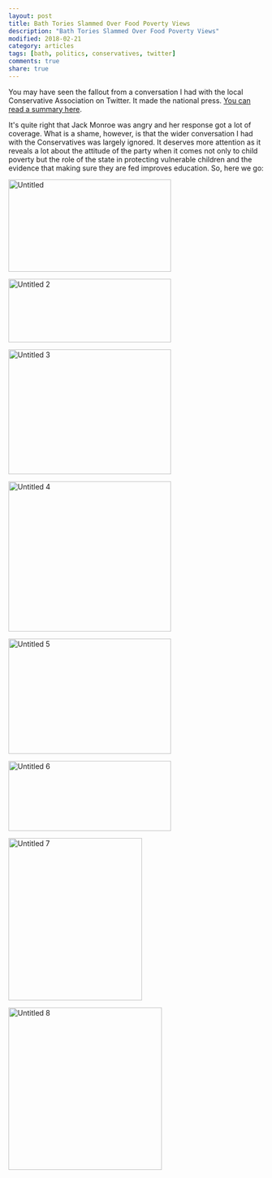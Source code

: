 ```yaml
---
layout: post
title: Bath Tories Slammed Over Food Poverty Views
description: "Bath Tories Slammed Over Food Poverty Views"
modified: 2018-02-21
category: articles
tags: [bath, politics, conservatives, twitter]
comments: true
share: true
---
```


You may have seen the fallout from a conversation I had with the local Conservative Association on Twitter. It made the
national press. <a href="https://bath.greenparty.org.uk/news/2018/02/20/bath-green-party-candidate-reveals-shocking-attitude-of-local-conservatives-to-food-poverty/">
You can read a summary here</a>.

It's quite right that Jack Monroe was angry and her response got a lot of coverage. What is a shame, however, is that
the wider conversation I had with the Conservatives was largely ignored. It deserves more attention as it reveals a
lot about the attitude of the party when it comes not only to child poverty but the role of the state in protecting
vulnerable children and the evidence that making sure they are fed improves education. So, here we go:

<a data-flickr-embed="true"  href="https://www.flickr.com/photos/dominic_tristram/40355391102/in/dateposted/" title="Untitled"><img src="https://farm5.staticflickr.com/4759/40355391102_6e33625332_n.jpg" width="320" height="182" alt="Untitled"></a>


<a data-flickr-embed="true"  href="https://www.flickr.com/photos/dominic_tristram/40355391032/in/photostream/" title="Untitled 2"><img src="https://farm5.staticflickr.com/4624/40355391032_97a3fb5d02_n.jpg" width="320" height="125" alt="Untitled 2"></a>


<a data-flickr-embed="true"  href="https://www.flickr.com/photos/dominic_tristram/38589335950/in/photostream/" title="Untitled 3"><img src="https://farm5.staticflickr.com/4655/38589335950_ce1edc74a3_n.jpg" width="320" height="246" alt="Untitled 3"></a>


<a data-flickr-embed="true"  href="https://www.flickr.com/photos/dominic_tristram/40399896791/in/photostream/" title="Untitled 4"><img src="https://farm5.staticflickr.com/4622/40399896791_a5997109c6_n.jpg" width="320" height="296" alt="Untitled 4"></a>


<a data-flickr-embed="true"  href="https://www.flickr.com/photos/dominic_tristram/40399896381/in/photostream/" title="Untitled 5"><img src="https://farm5.staticflickr.com/4622/40399896381_d29915c74c_n.jpg" width="320" height="227" alt="Untitled 5"></a>


<a data-flickr-embed="true"  href="https://www.flickr.com/photos/dominic_tristram/40355390932/in/photostream/" title="Untitled 6"><img src="https://farm5.staticflickr.com/4748/40355390932_ea7fe8d9c3_n.jpg" width="320" height="138" alt="Untitled 6"></a>


<a data-flickr-embed="true"  href="https://www.flickr.com/photos/dominic_tristram/25528083947/in/photostream/" title="Untitled 7"><img src="https://farm5.staticflickr.com/4653/25528083947_9ba1ab6a57_n.jpg" width="263" height="320" alt="Untitled 7"></a>


<a data-flickr-embed="true"  href="https://www.flickr.com/photos/dominic_tristram/40399896211/in/photostream/" title="Untitled 8"><img src="https://farm5.staticflickr.com/4713/40399896211_7c7000a74b_n.jpg" width="302" height="320" alt="Untitled 8"></a>
